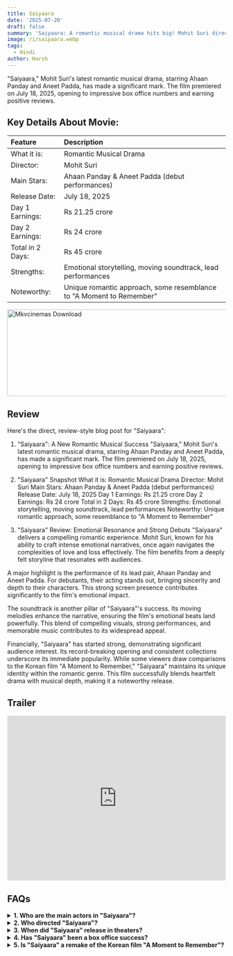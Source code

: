 ```yaml
---
title: Saiyaara
date: '2025-07-20'
draft: false
summary: 'Saiyaara: A romantic musical drama hits big! Mohit Suri directs Ahaan Panday & Aneet Padda in this emotional, record-breaking film.'
image: /i/saiyaara.webp
tags:
  - Hindi
author: Harsh
---
```


"Saiyaara," Mohit Suri's latest romantic musical drama, starring Ahaan Panday and Aneet Padda, has made a significant mark. The film premiered on July 18, 2025, opening to impressive box office numbers and earning positive reviews.

## Key Details About Movie:

| Feature          | Description                                                          |
| :--------------- | :------------------------------------------------------------------- |
| What it is:      | Romantic Musical Drama                                               |
| Director:        | Mohit Suri                                                           |
| Main Stars:      | Ahaan Panday & Aneet Padda (debut performances)                      |
| Release Date:    | July 18, 2025                                                        |
| Day 1 Earnings:  | Rs 21.25 crore                                                       |
| Day 2 Earnings:  | Rs 24 crore                                                          |
| Total in 2 Days: | Rs 45 crore                                                          |
| Strengths:       | Emotional storytelling, moving soundtrack, lead performances         |
| Noteworthy:      | Unique romantic approach, some resemblance to "A Moment to Remember" |

<a href="https://www.profitableratecpm.com/vbvpd9w3h?key=32fa8307e0db421fc9459d903b211dae">
  <img src="/mkvcinemas-btn.webp" alt="Mkvcinemas Download" width="600" height="200" loading="lazy">
</a>

## Review

Here's the direct, review-style blog post for "Saiyaara":

1. "Saiyaara": A New Romantic Musical Success
   "Saiyaara," Mohit Suri's latest romantic musical drama, starring Ahaan Panday and Aneet Padda, has made a significant mark. The film premiered on July 18, 2025, opening to impressive box office numbers and earning positive reviews.

2. "Saiyaara" Snapshot
   What it is: Romantic Musical Drama
   Director: Mohit Suri
   Main Stars: Ahaan Panday & Aneet Padda (debut performances)
   Release Date: July 18, 2025
   Day 1 Earnings: Rs 21.25 crore
   Day 2 Earnings: Rs 24 crore
   Total in 2 Days: Rs 45 crore
   Strengths: Emotional storytelling, moving soundtrack, lead performances
   Noteworthy: Unique romantic approach, some resemblance to "A Moment to Remember"

3. "Saiyaara" Review: Emotional Resonance and Strong Debuts
   "Saiyaara" delivers a compelling romantic experience. Mohit Suri, known for his ability to craft intense emotional narratives, once again navigates the complexities of love and loss effectively. The film benefits from a deeply felt storyline that resonates with audiences.

A major highlight is the performance of its lead pair, Ahaan Panday and Aneet Padda. For debutants, their acting stands out, bringing sincerity and depth to their characters. This strong screen presence contributes significantly to the film's emotional impact.

The soundtrack is another pillar of "Saiyaara"'s success. Its moving melodies enhance the narrative, ensuring the film's emotional beats land powerfully. This blend of compelling visuals, strong performances, and memorable music contributes to its widespread appeal.

Financially, "Saiyaara" has started strong, demonstrating significant audience interest. Its record-breaking opening and consistent collections underscore its immediate popularity. While some viewers draw comparisons to the Korean film "A Moment to Remember," "Saiyaara" maintains its unique identity within the romantic genre. This film successfully blends heartfelt drama with musical depth, making it a noteworthy release.

## Trailer

<iframe width="100%" height="380" src="https://www.youtube.com/embed/9r-tT5IN0vg?si=edK_ll65GPkrlsZU" title={title} frameborder="0" allow="accelerometer; autoplay; clipboard-write; encrypted-media; gyroscope; picture-in-picture; web-share" referrerpolicy="strict-origin-when-cross-origin" allowfullscreen loading="lazy"></iframe>

## FAQs

 <details>
    <summary><strong>1. Who are the main actors in "Saiyaara"?</strong></summary>
    <p>"Saiyaara" stars debutant actors Ahaan Panday and Aneet Padda in the lead roles.</p>
  </details>

  <details>
    <summary><strong>2. Who directed "Saiyaara"?</strong></summary>
    <p>The romantic musical drama "Saiyaara" is directed by Mohit Suri, known for his emotional and musical films.</p>
  </details>

  <details>
    <summary><strong>3. When did "Saiyaara" release in theaters?</strong></summary>
    <p>"Saiyaara" premiered in theaters on July 18, 2025.</p>
  </details>

  <details>
    <summary><strong>4. Has "Saiyaara" been a box office success?</strong></summary>
    <p>Yes, "Saiyaara" has achieved significant box office success, opening to a record-breaking start with Rs 21.25 crore on its first day and totaling Rs 45 crore in two days.</p>
  </details>

  <details>
    <summary><strong>5. Is "Saiyaara" a remake of the Korean film "A Moment to Remember"?</strong></summary>
    <p>While "Saiyaara" shares some thematic similarities, particularly regarding memory loss, it is not an official remake of "A Moment to Remember." The filmmakers have credited an original story and aimed for a unique approach tailored to Indian audiences.</p>
  </details>
